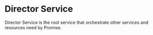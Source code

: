 # Director Service

Director Service is the root service that orchestrate other services and resources need by Promise.
